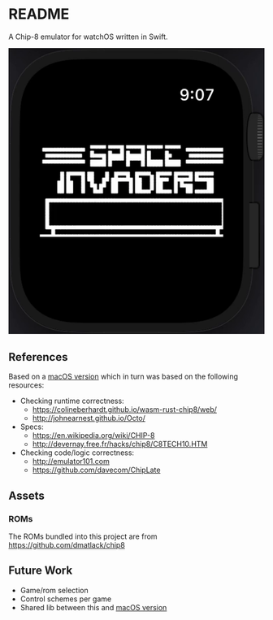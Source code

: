 # README
A Chip-8 emulator for watchOS written in Swift.

![](invaders.gif)

## References
Based on a [macOS version](https://github.com/ryanggrey/chip-8-macos) which in turn was based on the following resources:
- Checking runtime correctness:
  - https://colineberhardt.github.io/wasm-rust-chip8/web/
  - http://johnearnest.github.io/Octo/
- Specs:
  - https://en.wikipedia.org/wiki/CHIP-8
  - http://devernay.free.fr/hacks/chip8/C8TECH10.HTM
- Checking code/logic correctness:
  - http://emulator101.com
  - https://github.com/davecom/ChipLate

## Assets
### ROMs
The ROMs bundled into this project are from https://github.com/dmatlack/chip8

## Future Work
- Game/rom selection
- Control schemes per game
- Shared lib between this and [macOS version](https://github.com/ryanggrey/chip-8-macos)